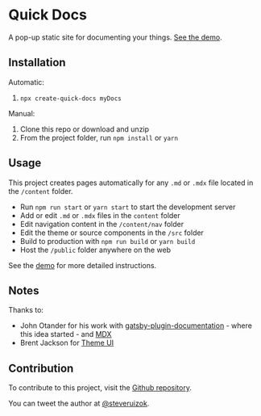 # Quick Docs

A pop-up static site for documenting your things.
[See the demo](https://quick-docs.netlify.com/).

## Installation

Automatic:

1. `npx create-quick-docs myDocs`

Manual:

1. Clone this repo or download and unzip
2. From the project folder, run `npm install` or `yarn`

## Usage

This project creates pages automatically for any `.md` or `.mdx` file located in
the `/content` folder.

- Run `npm run start` or `yarn start` to start the development server
- Add or edit `.md` or `.mdx` files in the `content` folder
- Edit navigation content in the `/content/nav` folder
- Edit the theme or source components in the `/src` folder
- Build to production with `npm run build` or `yarn build`
- Host the `/public` folder anywhere on the web

See the [demo](https://quick-docs.netlify.com/) for more detailed instructions.

## Notes

Thanks to:

- John Otander for his work with
  [gatsby-plugin-documentation](https://github.com/johno/gatsby-theme-documentation) -
  where this idea started - and [MDX](https://github.com/mdx-js/mdx)
- Brent Jackson for [Theme UI](https://github.com/system-ui/theme-ui)

## Contribution

To contribute to this project, visit the
[Github repository](https://github.com/steveruizok/quick-docs).

You can tweet the author at [@steveruizok](http://twitter.com/steveruizok).
